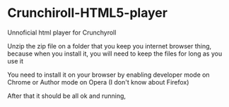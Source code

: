 # Crunchiroll-HTML5-player


 Unnoficial html player for Crunchyroll

 Unzip the zip file on a folder that you keep you internet browser thing, because when you install it, you will need to keep the files for
long as you use it

 You need to install it on your browser by enabling developer mode on Chrome or Author mode on Opera (I don't know about Firefox)
 
 After that it should be all ok and running,
